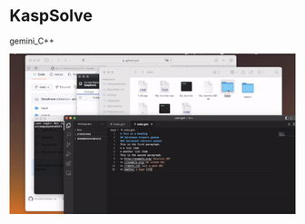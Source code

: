# KaspSolve

gemini_C++

![Alt Text](https://github.com/Danykrane/KaspSolve/blob/main/img/ezgif.com-gif-maker.gif)
